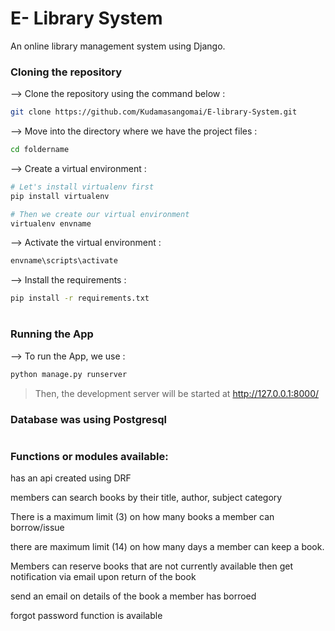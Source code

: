 <div align="left">


# E- Library System
  
 An online library management system using Django.

</div>

### Cloning the repository

--> Clone the repository using the command below :
```bash
git clone https://github.com/Kudamasangomai/E-library-System.git

```

--> Move into the directory where we have the project files : 
```bash
cd foldername

```

--> Create a virtual environment :
```bash
# Let's install virtualenv first
pip install virtualenv

# Then we create our virtual environment
virtualenv envname

```

--> Activate the virtual environment :
```bash
envname\scripts\activate

```

--> Install the requirements :
```bash
pip install -r requirements.txt

```

#

### Running the App

--> To run the App, we use :
```bash
python manage.py runserver

```

>Then, the development server will be started at http://127.0.0.1:8000/

### Database was using Postgresql

#

### Functions or modules available:

has an api created using DRF

members can search books by their title, author, subject category

There is a  maximum limit (3) on how many books a member can borrow/issue

there are maximum limit (14) on how many days a member can keep a book.

Members can reserve books that are not currently available then get notification via email upon return of the book

send an email on details of the book a member has borroed

forgot password function is available



